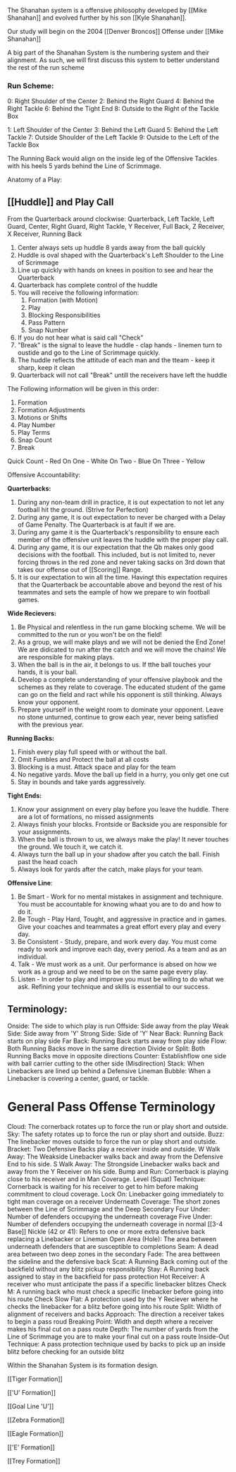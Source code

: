 The Shanahan system is a offensive philosophy developed by [[Mike Shanahan]] and evolved further by his son [[Kyle Shanahan]]. 

Our study will begin on the 2004 [[Denver Broncos]] Offense under [[Mike Shanahan]]


A big part of the Shanahan System is the numbering system and their alignment. As such, we will first discuss this system to better understand the rest of the run scheme


### Run Scheme:
0: Right Shoulder of the Center 
2: Behind the Right Guard
4: Behind the Right Tackle
6: Behind the Tight End
8: Outside to the Right of the Tackle Box


1: Left Shoulder of the Center
3: Behind the Left Guard
5: Behind the Left Tackle
7: Outside Shoulder of the Left Tackle
9: Outside to the Left of the Tackle Box 


The Running Back would align on the inside leg of the Offensive Tackles with his heels 5 yards behind the Line of Scrimmage. 



Anatomy of a Play:
## [[Huddle]] and Play Call
From the Quarterback around clockwise:
Quarterback, Left Tackle, Left Guard, Center, Right Guard, Right Tackle, Y Receiver, Full Back, Z Receiver, X Receiver, Running Back
1. Center always sets up huddle 8 yards away from the ball quickly
2. Huddle is oval shaped with the Quarterback's Left Shoulder to the Line of Scrimmage
3. Line up quickly with hands on knees in position to see and hear the Quarterback
4. Quarterback has complete control of the huddle
5. You will receive the following information:
	1. Formation (with Motion)
	2. Play
	3. Blocking Responsibilities
	4. Pass Pattern
	5. Snap Number
6. If you do not hear what is said call "Check" 
7. "Break" is the signal to leave the huddle - clap hands - linemen turn to oustide and go to the Line of Scrimmage quickly.
8. The huddle reflects the attitude of each man and the tteam - keep it sharp, keep it clean
9. Quarterback will not call "Break" untill the receivers have left the huddle

The Following information will be given in this order:
1. Formation 
2. Formation Adjustments
3. Motions or Shifts
4. Play Number
5. Play Terms 
6. Snap Count
7. Break


Quick Count - Red
On One - White
On Two - Blue
On Three - Yellow


Offensive Accountability:

__Quarterbacks:__
1. During any non-team drill in practice, it is out expectation to not let any football hit the ground. (Strive for Perfection)
2. During any game, it is out expectation to never be charged with a Delay of Game Penalty. The Quarterback is at fault if we are. 
3. During any game it is the Quarterback's responsibility to ensure each member of the offensive unit leaves the huddle with the proper play call. 
4. During any game, it is our expectation that the Qb makes only good decisions with the football. This included, but is not limited to, never forcing throws in the red zone and never taking sacks on 3rd down that takes our offense out of [[Scoring]] Range. 
5. It is our expectation to win all the time. Havingt this expectation requires that the Quarterback be accountable above and beyond the rest of his teammates and sets the eample of how we prepare to win football games. 

__Wide Recievers:__
1. Be Physical and relentless in the run game blocking scheme. We will be committed to the run or you won't be on the field!
2. As a group, we will make plays and we will not be denied the End Zone! We are didicated to run after the catch and we will move the chains! We are responsible for making plays. 
3. When the ball is in the air, it belongs to us. If tthe ball touches your hands, it is your ball. 
4. Develop a complete understanding of your offensive playbook and the schemes as they relate to coverage. The educated student of the game can go on the field and ract while his opponent is still thinking. Always know your opponent. 
5. Prepare yourself in the weight room to dominate your opponent. Leave no stone unturned, continue to grow each year, never being satisfied with the previous year. 

__Running Backs:__
1. Finish every play full speed with or without the ball. 
2. Omit Fumbles and Protect the ball at all costs
3. Blocking is a must. Attack space and play for the team
4. No negative yards. Move the ball up field in a hurry, you only get one cut
5. Stay in bounds and take yards aggressively. 

__Tight Ends:__
1. Know your assignment on every play before you leave the huddle. There are a lot of formations, no missed assignments
2. Always finish your blocks. Frontside or Backside you are responsible for your assignments.
3. When the ball is thrown to us, we always make the play! It never touches the ground. We touch it, we catch it. 
4. Always turn the ball up in your shadow after you catch the ball. Finish past the head coach
5. Always look for yards after the catch, make plays for your team. 

__Offensive Line__:
1. Be Smart - Work for no mental mistakes in assignment and techniqure. You must be accountable for knowing whaat you are to do and how to do it. 
2. Be Tough - Play Hard, Tought, and aggressive in practice and in games. Give your coaches and teammates a great effort every play and every day. 
3. Be Consistent - Study, prepare, and work every day. You must come ready to work and improve each day, every period. As a team and as an individual. 
4. Talk - We must work as a unit. Our performance is absed on how we work as a group and we need to be on the same page every play. 
5. Listen - In order to play and improve you must be willing to do what we ask. Refining your technique and skills is essential to our success. 


## Terminology:
Onside: The side to which play is run
Offside: Side away from the play
Weak Side: Side away from 'Y'
Strong Side: Side of 'Y'
Near Back: Running Back starts on play side
Far Back: Running Back starts away from play side
Flow: Both Running Backs move in the same direction
Divide or Split: Both Running Backs move in opposite directions
Counter: Establishflow one side with ball carrier cutting to the other side (Misdirection)
Stack: When Linebackers are lined up behind a Defensive Lineman
Bubble: When a Linebacker is covering a center, guard, or tackle. 


# General Pass Offense Terminology
Cloud: The cornerback rotates up to force the run or play short and outside. 
Sky: The safety rotates up to force the run or play short and outside.
Buzz: The linebacker moves outside to force the run or play short and outside.
Bracket: Two Defensive Backs play a receiver inside and outside.
W Walk Away: The Weakside Linebacker walks back and away from the Defensive End to his side. 
S Walk Away: The Strongside Linebacker walks back and away from the Y Receiver on his side. 
Bump and Run: Cornerback is playing close to his receiver and in Man Coverage.
Level (Squat) Technique: Cornerback is waiting for his receiver to get to him before making commitment to cloud coverage. 
Lock On: Linebacker going immediately to tight man coverage on a receiver
Underneath Coverage: The short zones between the Line of Scrimmage and the Deep Secondary
Four Under: Number of defenders occupying the underneath coverage
Five Under: Number of defenders occupying the underneath coverage in normal [[3-4 Base]]
Nickle (42 or 41): Refers to one or more extra defensive back replacing a Linebacker or Lineman
Open Area (Hole): The area between underneath defenders that are susceptible to completions
Seam: A dead area between two deep zones in the secondary
Fade: The area bettween the sideline and the defensive back
Scat: A Running Back coming out of the backfield without any blitz pickup responsibility
Stay: A Running back assigned to stay in the backfield for pass protection
Hot Receiver: A receiver who must anticipate the pass if a specific linebacker blitzes
Check M: A running back who must check a specific linebacker before going into his route
Check Slow Flat: A protection used by the Y Reciever where he checks  the linebacker for a blitz before going into his route
Split: Width of alignment of receivers and backs
Approach: The direction a receiver takes to begin a pass roud
Breaking Point: Width and depth where a receiver makes his final cut on a pass route
Depth: The number of yards from the Line of Scrimmage you are to make your final cut on a pass route
Inside-Out Technique: A pass protection technique used by backs to pick up an inside blitz before checking for an outside blitz


Within the Shanahan System is its formation design.

[[Tiger Formation]]

[['U' Formation]]

[[Goal Line 'U']]

[[Zebra Formation]]

[[Eagle Formation]]

[['E' Formation]]

[[Trey Formation]]